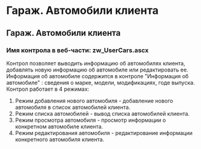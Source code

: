 ﻿---
description: 2.4.7
---
# Гараж. Автомобили клиента
## Гараж. Автомобили клиента
### Имя контрола в веб-части: zw_UserCars.ascx
Контрол позволяет выводить информацию об автомобилях клиента, добавлять новую информацию об автомобиле или редактировать ее.
Информация об автомобиле содержится в контроле "Информация об автомобиле" : сведения о марке, модели, модификациях, годе выпуска.
Контрол работает в 4 режимах:
1. Режим добавления нового автомобиля - добавление нового автомобиля в список автомобилей клиента.
2. Режим списка автомобилей - вывод списка автомобилей клиента.
3. Режим просмотра автомобиля - просмотр информации о конкретном автомобиле клиента.
4. Режим редактирования автомобиля - редактирование информации конкретного автомобиля клиента.
